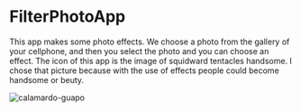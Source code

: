 # FilterPhotoApp
This app makes some photo effects.
We choose a photo from the gallery of your cellphone, and then you select the photo and you can choose an effect.
The icon of this app is the image of squidward tentacles handsome. I chose that picture because with the use of effects people could become handsome or beuty.

![calamardo-guapo](https://user-images.githubusercontent.com/20567845/128938165-6dabc774-3b07-4122-a900-60c542c5f4e6.png)


